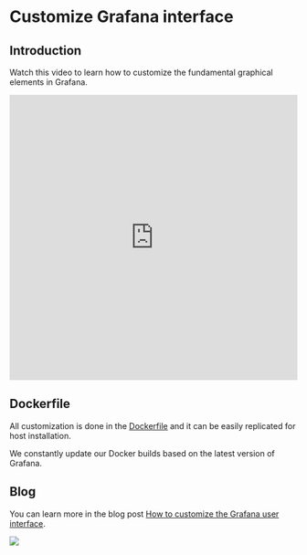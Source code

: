 # Customize Grafana interface

## Introduction

Watch this video to learn how to customize the fundamental graphical elements in Grafana.

<iframe width="100%" height="500" src="https://www.youtube.com/embed/3GRoa8TzIxY" title="How to customize Grafana interface | Change titles, icons, footer, default dashboard | Grafana 9" frameborder="0" allow="accelerometer; autoplay; clipboard-write; encrypted-media; gyroscope; picture-in-picture" allowfullscreen></iframe>

## Dockerfile

All customization is done in the [Dockerfile](https://github.com/VolkovLabs/volkovlabs-balena-app/blob/main/Dockerfile) and it can be easily replicated for host installation.

We constantly update our Docker builds based on the latest version of Grafana.

## Blog

You can learn more in the blog post [How to customize the Grafana user interface](https://volkovlabs.com/how-to-customize-the-grafana-user-interface-8d70a42dc2b6).

<a href='https://volkovlabs.com/how-to-customize-the-grafana-user-interface-8d70a42dc2b6'><img src='https://miro.medium.com/max/700/1*pumUK9a3LLUtGCyiEgNF-g.png'/></a>
